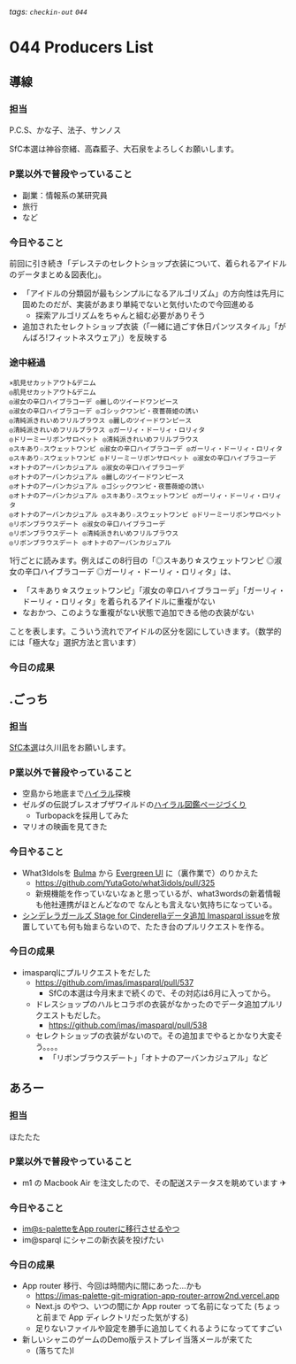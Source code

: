###### tags: `checkin-out` `044`

# 044 Producers List

## 導線

### 担当

P.C.S、かな子、法子、サンノス

SfC本選は神谷奈緒、高森藍子、大石泉をよろしくお願いします。

### P業以外で普段やっていること

-   副業：情報系の某研究員
-   旅行
-   など

### 今日やること

前回に引き続き「デレステのセレクトショップ衣装について、着られるアイドルのデータまとめ＆図表化」。

-   「アイドルの分類図が最もシンプルになるアルゴリズム」の方向性は先月に固めたのだが、実装があまり単純でないと気付いたので今回進める
    -   探索アルゴリズムをちゃんと組む必要がありそう
-   追加されたセレクトショップ衣装（「一緒に過ごす休日パンツスタイル」「がんばろ!フィットネスウェア」）を反映する

### 途中経過

```
×肌見せカットアウト&デニム
◎肌見せカットアウト&デニム
◎淑女の辛口ハイブラコーデ ◎麗しのツイードワンピース
◎淑女の辛口ハイブラコーデ ◎ゴシックワンピ・夜薔薇姫の誘い
◎清純派きれいめフリルブラウス ◎麗しのツイードワンピース
◎清純派きれいめフリルブラウス ◎ガーリィ・ドーリィ・ロリィタ
◎ドリーミーリボンサロペット ◎清純派きれいめフリルブラウス
◎スキあり☆スウェットワンピ ◎淑女の辛口ハイブラコーデ ◎ガーリィ・ドーリィ・ロリィタ
◎スキあり☆スウェットワンピ ◎ドリーミーリボンサロペット ◎淑女の辛口ハイブラコーデ
×オトナのアーバンカジュアル ◎淑女の辛口ハイブラコーデ
◎オトナのアーバンカジュアル ◎麗しのツイードワンピース
◎オトナのアーバンカジュアル ◎ゴシックワンピ・夜薔薇姫の誘い
◎オトナのアーバンカジュアル ◎スキあり☆スウェットワンピ ◎ガーリィ・ドーリィ・ロリィタ
◎オトナのアーバンカジュアル ◎スキあり☆スウェットワンピ ◎ドリーミーリボンサロペット
◎リボンブラウスデート ◎淑女の辛口ハイブラコーデ
◎リボンブラウスデート ◎清純派きれいめフリルブラウス
◎リボンブラウスデート ◎オトナのアーバンカジュアル
```

1行ごとに読みます。例えばこの8行目の「◎スキあり☆スウェットワンピ ◎淑女の辛口ハイブラコーデ ◎ガーリィ・ドーリィ・ロリィタ」は、

-   「スキあり☆スウェットワンピ」「淑女の辛口ハイブラコーデ」「ガーリィ・ドーリィ・ロリィタ」を着られるアイドルに重複がない
-   なおかつ、このような重複がない状態で追加できる他の衣装がない

ことを表します。こういう流れでアイドルの区分を図にしていきます。（数学的には「極大な」選択方法と言います）

### 今日の成果

## .ごっち

### 担当

[SfC本選](https://sfcinderella2022.idolmaster-official.jp/)は久川凪をお願いします。

### P業以外で普段やっていること

- 空島から地底まで[ハイラル](https://twitter.com/gggooottto/status/1656948961473867777?s=20)探検
- ゼルダの伝説ブレスオブザワイルドの[ハイラル図鑑ページづくり](https://twitter.com/gggooottto/status/1657672569347252226?s=20)
  - Turbopackを採用してみた
- マリオの映画を見てきた

### 今日やること

- What3Idolsを [Bulma](https://react-bulma.dev/en) から [Evergreen UI](https://evergreen.segment.com/) に（裏作業で）のりかえた
  - https://github.com/YutaGoto/what3idols/pull/325
  - 新規機能を作っていないなぁと思っているが、what3wordsの新着情報も他社連携がほとんどなので なんとも言えない気持ちになっている。
- [シンデレラガールズ Stage for Cinderellaデータ追加 Imasparql issue](https://github.com/imas/imasparql/issues/514)を放置していても何も始まらないので、たたき台のプルリクエストを作る。

### 今日の成果

- imasparqlにプルリクエストをだした
  - https://github.com/imas/imasparql/pull/537
    - SfCの本選は今月末まで続くので、その対応は6月に入ってから。
  - ドレスショップのハルヒコラボの衣装がなかったのでデータ追加プルリクエストもだした。
    - https://github.com/imas/imasparql/pull/538
  - セレクトショップの衣装がないので。その追加までやるとかなり大変そう。。。。
    - 「リボンブラウスデート」「オトナのアーバンカジュアル」など

## あろー

### 担当

ほたたた

### P業以外で普段やっていること

- m1 の Macbook Air を注文したので、その配送ステータスを眺めています ✈

### 今日やること

- [im@s-paletteをApp routerに移行させるやつ](https://github.com/arrow2nd/imas-palette/issues/150)
- im@sparql にシャニの新衣装を投げたい

### 今日の成果

- App router 移行、今回は時間内に間にあった…かも
    - https://imas-palette-git-migration-app-router-arrow2nd.vercel.app
    - Next.js のやつ、いつの間にか App router って名前になってた (ちょっと前まで App ディレクトリだった気がする)
    - 足りないファイルや設定を勝手に追加してくれるようになっててすごい
- 新しいシャニのゲームのDemo版テストプレイ当落メールが来てた
    - (落ちてた)l
